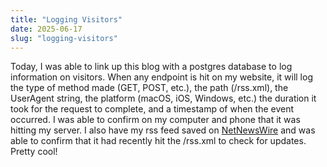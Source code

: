 ```yaml
---
title: "Logging Visitors"
date: 2025-06-17
slug: "logging-visitors"
---
```


Today, I was able to link up this blog with a postgres database to log
information on visitors. When any endpoint is hit on my website, it will log the
type of method made (GET, POST, etc.), the path (/rss.xml), the UserAgent string,
the platform (macOS, iOS, Windows, etc.) the duration it took for the request to
complete, and a timestamp of when the event occurred. I was able to confirm on
my computer and phone that it was hitting my server. I also have my rss feed
saved on [NetNewsWire](https://netnewswire.com) and was able to confirm that it
had recently hit the /rss.xml to check for updates. Pretty cool!
